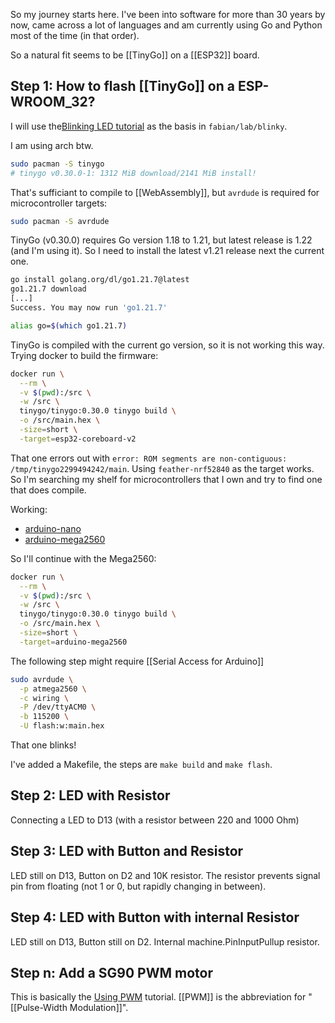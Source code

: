 So my journey starts here. I've been into software for more than 30 years by now, came across a lot of languages and am currently using Go and Python most of the time (in that order).

So a natural fit seems to be [[TinyGo]] on a [[ESP32]] board. 

## Step 1: How to flash [[TinyGo]] on a ESP-WROOM_32?

I will use the[Blinking LED tutorial](https://tinygo.org/docs/tutorials/blinky/) as the basis in `fabian/lab/blinky`.

I am using arch btw.

```sh
sudo pacman -S tinygo
# tinygo v0.30.0-1: 1312 MiB download/2141 MiB install!
```

That's sufficiant to compile to [[WebAssembly]], but `avrdude` is required for microcontroller targets:

```sh
sudo pacman -S avrdude
```

TinyGo (v0.30.0) requires Go version 1.18 to 1.21, but latest release is 1.22 (and I'm using it). So I need to install the latest v1.21 release next the current one.

```sh
go install golang.org/dl/go1.21.7@latest
go1.21.7 download
[...]
Success. You may now run 'go1.21.7'

alias go=$(which go1.21.7)
```

TinyGo is compiled with the current go version, so it is not working this way. Trying docker to build the firmware:

```sh
docker run \
  --rm \
  -v $(pwd):/src \
  -w /src \
  tinygo/tinygo:0.30.0 tinygo build \
  -o /src/main.hex \
  -size=short \
  -target=esp32-coreboard-v2
```

That one errors out with `error: ROM segments are non-contiguous: /tmp/tinygo2299494242/main`. Using `feather-nrf52840` as the target works. So I'm searching my shelf for microcontrollers that I own and try to find one that does compile.

Working:
- [arduino-nano](https://tinygo.org/docs/reference/microcontrollers/arduino-nano/)
- [arduino-mega2560](https://tinygo.org/docs/reference/microcontrollers/arduino-mega2560/)

So I'll continue with the Mega2560:

```sh
docker run \
  --rm \
  -v $(pwd):/src \
  -w /src \
  tinygo/tinygo:0.30.0 tinygo build \
  -o /src/main.hex \
  -size=short \
  -target=arduino-mega2560
```

The following step might require [[Serial Access for Arduino]]

```sh
sudo avrdude \
  -p atmega2560 \
  -c wiring \
  -P /dev/ttyACM0 \
  -b 115200 \
  -U flash:w:main.hex
```

That one blinks!

I've added a Makefile, the steps are `make build` and `make flash`.

## Step 2: LED with Resistor

Connecting a LED to D13 (with a resistor between 220 and 1000 Ohm)

## Step 3: LED with Button and Resistor

LED still on D13, Button on D2 and 10K resistor.
The resistor prevents signal pin from floating (not 1 or 0, but rapidly changing in between).

## Step 4: LED with Button with internal Resistor

LED still on D13, Button still on D2. Internal machine.PinInputPullup resistor.

## Step n: Add a SG90 PWM motor

This is basically the [Using PWM](https://tinygo.org/docs/tutorials/pwm/) tutorial.
[[PWM]] is the abbreviation for "[[Pulse-Width Modulation]]".